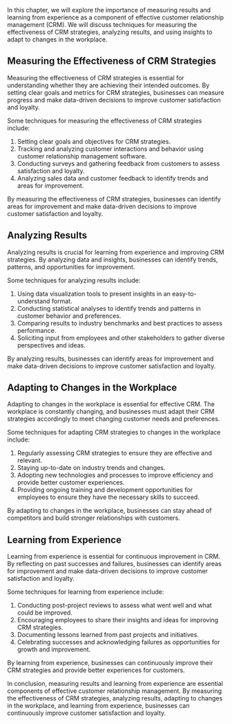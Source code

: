 
In this chapter, we will explore the importance of measuring results and learning from experience as a component of effective customer relationship management (CRM). We will discuss techniques for measuring the effectiveness of CRM strategies, analyzing results, and using insights to adapt to changes in the workplace.

Measuring the Effectiveness of CRM Strategies
---------------------------------------------

Measuring the effectiveness of CRM strategies is essential for understanding whether they are achieving their intended outcomes. By setting clear goals and metrics for CRM strategies, businesses can measure progress and make data-driven decisions to improve customer satisfaction and loyalty.

Some techniques for measuring the effectiveness of CRM strategies include:

1. Setting clear goals and objectives for CRM strategies.
2. Tracking and analyzing customer interactions and behavior using customer relationship management software.
3. Conducting surveys and gathering feedback from customers to assess satisfaction and loyalty.
4. Analyzing sales data and customer feedback to identify trends and areas for improvement.

By measuring the effectiveness of CRM strategies, businesses can identify areas for improvement and make data-driven decisions to improve customer satisfaction and loyalty.

Analyzing Results
-----------------

Analyzing results is crucial for learning from experience and improving CRM strategies. By analyzing data and insights, businesses can identify trends, patterns, and opportunities for improvement.

Some techniques for analyzing results include:

1. Using data visualization tools to present insights in an easy-to-understand format.
2. Conducting statistical analyses to identify trends and patterns in customer behavior and preferences.
3. Comparing results to industry benchmarks and best practices to assess performance.
4. Soliciting input from employees and other stakeholders to gather diverse perspectives and ideas.

By analyzing results, businesses can identify areas for improvement and make data-driven decisions to improve customer satisfaction and loyalty.

Adapting to Changes in the Workplace
------------------------------------

Adapting to changes in the workplace is essential for effective CRM. The workplace is constantly changing, and businesses must adapt their CRM strategies accordingly to meet changing customer needs and preferences.

Some techniques for adapting CRM strategies to changes in the workplace include:

1. Regularly assessing CRM strategies to ensure they are effective and relevant.
2. Staying up-to-date on industry trends and changes.
3. Adopting new technologies and processes to improve efficiency and provide better customer experiences.
4. Providing ongoing training and development opportunities for employees to ensure they have the necessary skills to succeed.

By adapting to changes in the workplace, businesses can stay ahead of competitors and build stronger relationships with customers.

Learning from Experience
------------------------

Learning from experience is essential for continuous improvement in CRM. By reflecting on past successes and failures, businesses can identify areas for improvement and make data-driven decisions to improve customer satisfaction and loyalty.

Some techniques for learning from experience include:

1. Conducting post-project reviews to assess what went well and what could be improved.
2. Encouraging employees to share their insights and ideas for improving CRM strategies.
3. Documenting lessons learned from past projects and initiatives.
4. Celebrating successes and acknowledging failures as opportunities for growth and improvement.

By learning from experience, businesses can continuously improve their CRM strategies and provide better experiences for customers.

In conclusion, measuring results and learning from experience are essential components of effective customer relationship management. By measuring the effectiveness of CRM strategies, analyzing results, adapting to changes in the workplace, and learning from experience, businesses can continuously improve customer satisfaction and loyalty.
